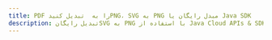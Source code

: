 ---title: PDF را به  تبدیل کنیدPNG، SVG به PNG مبدل رایگان یا Java SDKdescription: تبدیل رایگانSVG به PNG با استفاده از Java Cloud APIs & SDK همچنین اسناد PDF را در Cloud ایجاد، ویرایش و رندر کنید.---